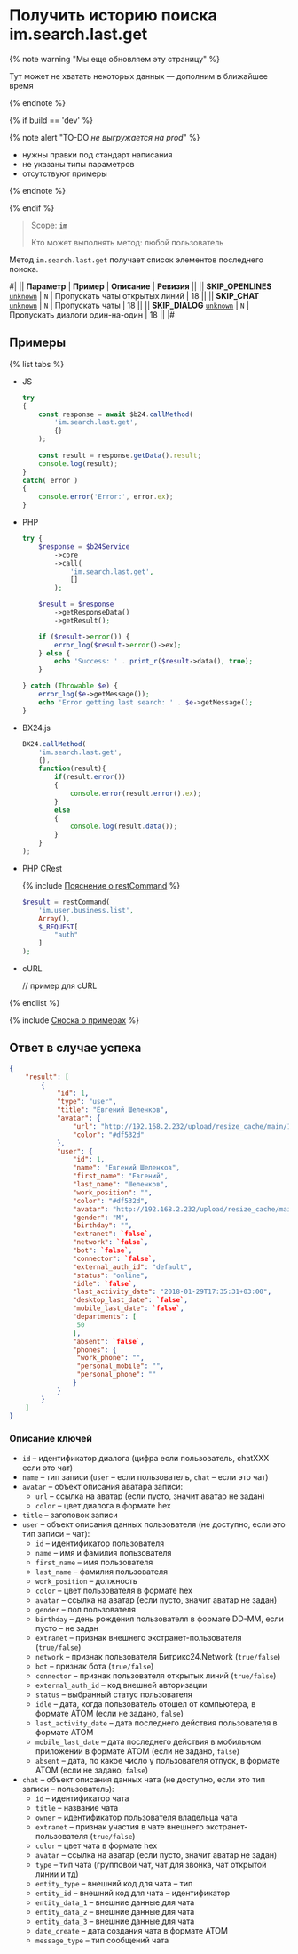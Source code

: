 # Получить историю поиска im.search.last.get

{% note warning "Мы еще обновляем эту страницу" %}

Тут может не хватать некоторых данных — дополним в ближайшее время

{% endnote %}

{% if build == 'dev' %}

{% note alert "TO-DO _не выгружается на prod_" %}

- нужны правки под стандарт написания
- не указаны типы параметров
- отсутствуют примеры

{% endnote %}

{% endif %}

> Scope: [`im`](../../scopes/permissions.md)
>
> Кто может выполнять метод: любой пользователь

Метод `im.search.last.get` получает список элементов последнего поиска.

#|
|| **Параметр** | **Пример** | **Описание** | **Ревизия** ||
|| **SKIP_OPENLINES**
[`unknown`](../../data-types.md) | `N` | Пропускать чаты открытых линий | 18 ||
|| **SKIP_CHAT**
[`unknown`](../../data-types.md) | `N` | Пропускать чаты | 18 ||
|| **SKIP_DIALOG**
[`unknown`](../../data-types.md) | `N` | Пропускать диалоги один-на-один | 18 ||
|#

## Примеры

{% list tabs %}

- JS


    ```js
    try
    {
    	const response = await $b24.callMethod(
    		'im.search.last.get',
    		{}
    	);
    	
    	const result = response.getData().result;
    	console.log(result);
    }
    catch( error )
    {
    	console.error('Error:', error.ex);
    }
    ```

- PHP


    ```php
    try {
        $response = $b24Service
            ->core
            ->call(
                'im.search.last.get',
                []
            );
    
        $result = $response
            ->getResponseData()
            ->getResult();
    
        if ($result->error()) {
            error_log($result->error()->ex);
        } else {
            echo 'Success: ' . print_r($result->data(), true);
        }
    
    } catch (Throwable $e) {
        error_log($e->getMessage());
        echo 'Error getting last search: ' . $e->getMessage();
    }
    ```

- BX24.js

    ```js
    BX24.callMethod(
        'im.search.last.get',
        {},
        function(result){
            if(result.error())
            {
                console.error(result.error().ex);
            }
            else
            {
                console.log(result.data());
            }
        }
    );
    ```

- PHP CRest

    {% include [Пояснение о restCommand](../_includes/rest-command.md) %}

    ```php
    $result = restCommand(
        'im.user.business.list',
        Array(),
        $_REQUEST[
            "auth"
        ]
    );    
    ```

- cURL

    // пример для cURL

{% endlist %}

{% include [Сноска о примерах](../../../_includes/examples.md) %}

## Ответ в случае успеха

```json
{    
    "result": [
        {
            "id": 1,
            "type": "user",
            "title": "Евгений Шеленков",
            "avatar": {
                "url": "http://192.168.2.232/upload/resize_cache/main/1d3/100_100_2/shelenkov.png",
                "color": "#df532d"
            },
            "user": {
                "id": 1,
                "name": "Евгений Шеленков",
                "first_name": "Евгений",
                "last_name": "Шеленков",
                "work_position": "",
                "color": "#df532d",
                "avatar": "http://192.168.2.232/upload/resize_cache/main/1d3/100_100_2/shelenkov.png",
                "gender": "M",
                "birthday": "",
                "extranet": `false`,
                "network": `false`,
                "bot": `false`,
                "connector": `false`,
                "external_auth_id": "default",
                "status": "online",
                "idle": `false`,
                "last_activity_date": "2018-01-29T17:35:31+03:00",
                "desktop_last_date": `false`,
                "mobile_last_date": `false`,
                "departments": [
                 50
                ],
                "absent": `false`,
                "phones": {
                 "work_phone": "",
                 "personal_mobile": "",
                 "personal_phone": ""
                }
            }
        }
    ]
}            
```

### Описание ключей

- `id` – идентификатор диалога (цифра если пользователь, chatXXX если это чат)
- `name` – тип записи (`user` – если пользователь, `chat` – если это чат)
- `avatar` – объект описания аватара записи:
  - `url` – ссылка на аватар (если пусто, значит аватар не задан)
  - `color` – цвет диалога в формате hex
- `title` – заголовок записи
- `user` – объект описания данных пользователя (не доступно, если это тип записи – чат):
  - `id` – идентификатор пользователя
  - `name` – имя и фамилия пользователя
  - `first_name` – имя пользователя
  - `last_name` – фамилия пользователя
  - `work_position` – должность
  - `color` – цвет пользователя в формате hex
  - `avatar` – ссылка на аватар (если пусто, значит аватар не задан)
  - `gender` – пол пользователя
  - `birthday` – день рождения пользователя в формате DD-MM, если пусто – не задан
  - `extranet` – признак внешнего экстранет-пользователя (`true/false`)
  - `network` – признак пользователя Битрикс24.Network (`true/false`)
  - `bot` – признак бота (`true/false`)
  - `connector` – признак пользователя открытых линий (`true/false`)
  - `external_auth_id` – код внешней авторизации
  - `status` – выбранный статус пользователя
  - `idle` – дата, когда пользователь отошел от компьютера, в формате АТОМ (если не задано, `false`)
  - `last_activity_date` – дата последнего действия пользователя в формате АТОМ
  - `mobile_last_date` – дата последнего действия в мобильном приложении в формате АТОМ (если не задано, `false`)
  - `absent` – дата, по какое число у пользователя отпуск, в формате АТОМ (если не задано, `false`)
- `chat` – объект описания данных чата (не доступно, если это тип записи – пользователь):
  - `id` – идентификатор чата
  - `title` – название чата
  - `owner` – идентификатор пользователя владельца чата
  - `extranet` – признак участия в чате внешнего экстранет-пользователя (`true/false`)
  - `color` – цвет чата в формате hex
  - `avatar` – ссылка на аватар (если пусто, значит аватар не задан)
  - `type` – тип чата (групповой чат, чат для звонка, чат открытой линии и тд)
  - `entity_type` – внешний код для чата – тип
  - `entity_id` – внешний код для чата – идентификатор
  - `entity_data_1` – внешние данные для чата
  - `entity_data_2` – внешние данные для чата
  - `entity_data_3` – внешние данные для чата
  - `date_create` – дата создания чата в формате АТОМ
  - `message_type` – тип сообщений чата